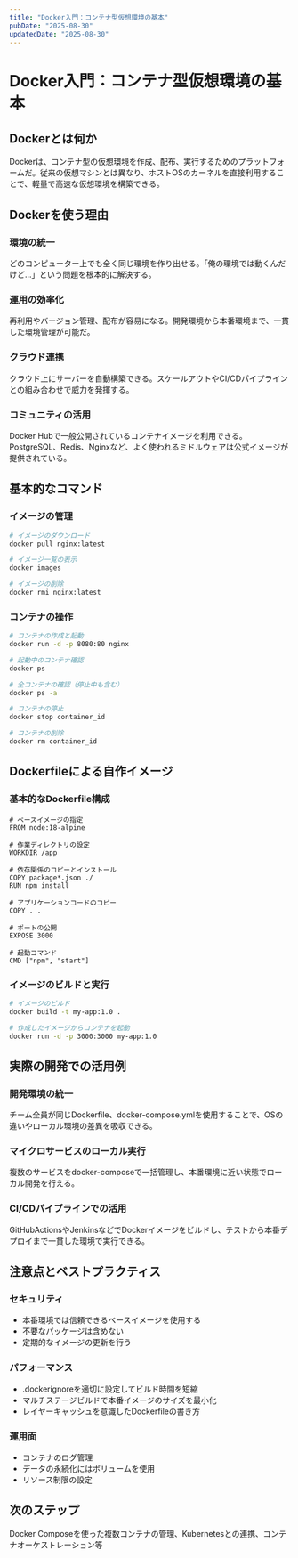 ```yaml
---
title: "Docker入門：コンテナ型仮想環境の基本"
pubDate: "2025-08-30"
updatedDate: "2025-08-30"
---
```

# Docker入門：コンテナ型仮想環境の基本

## Dockerとは何か

Dockerは、コンテナ型の仮想環境を作成、配布、実行するためのプラットフォームだ。従来の仮想マシンとは異なり、ホストOSのカーネルを直接利用することで、軽量で高速な仮想環境を構築できる。

## Dockerを使う理由

### 環境の統一

どのコンピューター上でも全く同じ環境を作り出せる。「俺の環境では動くんだけど...」という問題を根本的に解決する。

### 運用の効率化

再利用やバージョン管理、配布が容易になる。開発環境から本番環境まで、一貫した環境管理が可能だ。

### クラウド連携

クラウド上にサーバーを自動構築できる。スケールアウトやCI/CDパイプラインとの組み合わせで威力を発揮する。

### コミュニティの活用

Docker Hubで一般公開されているコンテナイメージを利用できる。PostgreSQL、Redis、Nginxなど、よく使われるミドルウェアは公式イメージが提供されている。

## 基本的なコマンド

### イメージの管理

```bash
# イメージのダウンロード
docker pull nginx:latest

# イメージ一覧の表示
docker images

# イメージの削除
docker rmi nginx:latest
```

### コンテナの操作

```bash
# コンテナの作成と起動
docker run -d -p 8080:80 nginx

# 起動中のコンテナ確認
docker ps

# 全コンテナの確認（停止中も含む）
docker ps -a

# コンテナの停止
docker stop container_id

# コンテナの削除
docker rm container_id
```

## Dockerfileによる自作イメージ

### 基本的なDockerfile構成

```docker
# ベースイメージの指定
FROM node:18-alpine

# 作業ディレクトリの設定
WORKDIR /app

# 依存関係のコピーとインストール
COPY package*.json ./
RUN npm install

# アプリケーションコードのコピー
COPY . .

# ポートの公開
EXPOSE 3000

# 起動コマンド
CMD ["npm", "start"]
```

### イメージのビルドと実行

```bash
# イメージのビルド
docker build -t my-app:1.0 .

# 作成したイメージからコンテナを起動
docker run -d -p 3000:3000 my-app:1.0
```

## 実際の開発での活用例

### 開発環境の統一

チーム全員が同じDockerfile、docker-compose.ymlを使用することで、OSの違いやローカル環境の差異を吸収できる。

### マイクロサービスのローカル実行

複数のサービスをdocker-composeで一括管理し、本番環境に近い状態でローカル開発を行える。

### CI/CDパイプラインでの活用

GitHubActionsやJenkinsなどでDockerイメージをビルドし、テストから本番デプロイまで一貫した環境で実行できる。

## 注意点とベストプラクティス

### セキュリティ

- 本番環境では信頼できるベースイメージを使用する
- 不要なパッケージは含めない
- 定期的なイメージの更新を行う

### パフォーマンス

- .dockerignoreを適切に設定してビルド時間を短縮
- マルチステージビルドで本番イメージのサイズを最小化
- レイヤーキャッシュを意識したDockerfileの書き方

### 運用面

- コンテナのログ管理
- データの永続化にはボリュームを使用
- リソース制限の設定

## 次のステップ

Docker Composeを使った複数コンテナの管理、Kubernetesとの連携、コンテナオーケストレーション等